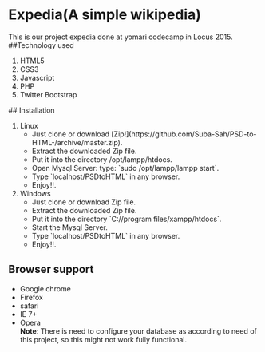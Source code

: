 # Expedia(A simple wikipedia)
This is our project expedia done at yomari codecamp in Locus 2015.
##Technology used
<ol>
  <li>HTML5</li>
  <li>CSS3</li>
  <li>Javascript</li>
  <li>PHP</li>
  <li>Twitter Bootstrap</li>
</ol>
## Installation
 <ol>
  <li>Linux 
    <ul>
      <li>Just clone or download [Zip!](https://github.com/Suba-Sah/PSD-to-HTML-/archive/master.zip).</li>
      <li>Extract the downloaded Zip file.</li>
      <li>Put it into the directory /opt/lampp/htdocs.</li>
      <li>Open Mysql Server: type: `sudo /opt/lampp/lampp start`.</li>
      <li>Type `localhost/PSDtoHTML` in any browser.</li>
      <li>Enjoy!!.</li>
    </ul>
  </li>           
  <li>Windows
    <ul>
       <li>Just clone or download Zip file.</li>
       <li>Extract the downloaded Zip file.</li>
       <li>Put it into the directory `C://program files/xampp/htdocs`.</li>
       <li>Start the Mysql Server.</li>
       <li>Type `localhost/PSDtoHTML` in any browser.</li>
       <li>Enjoy!!.</li>
</ul>
</li>
</ol>

## Browser support
 * Google chrome
 * Firefox
 * safari
 * IE 7+
 * Opera<br/>
 <b>Note</b>: There is need to configure your database as according to need of this project, so this might not work fully functional.<br/>
